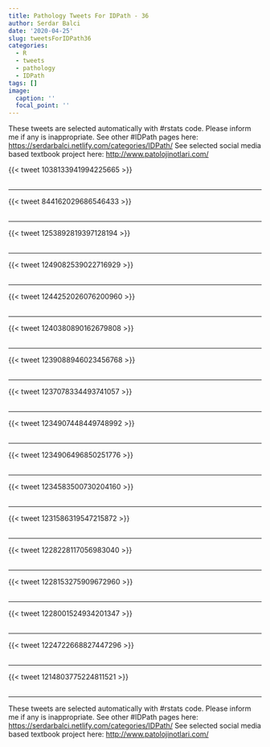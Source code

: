 ```yaml
---
title: Pathology Tweets For IDPath - 36
author: Serdar Balci
date: '2020-04-25'
slug: tweetsForIDPath36
categories:
  - R
  - tweets
  - pathology
  - IDPath
tags: []
image:
  caption: ''
  focal_point: ''
---
```



These tweets are selected automatically with #rstats code. Please inform me if any is inappropriate.
See other #IDPath pages here: https://serdarbalci.netlify.com/categories/IDPath/ 
See selected social media based textbook project here: http://www.patolojinotlari.com/

{{< tweet 1038133941994225665 >}}
<br>
<br>
<hr>
{{< tweet 844162029686546433 >}}
<br>
<br>
<hr>
{{< tweet 1253892819397128194 >}}
<br>
<br>
<hr>
{{< tweet 1249082539022716929 >}}
<br>
<br>
<hr>
{{< tweet 1244252026076200960 >}}
<br>
<br>
<hr>
{{< tweet 1240380890162679808 >}}
<br>
<br>
<hr>
{{< tweet 1239088946023456768 >}}
<br>
<br>
<hr>
{{< tweet 1237078334493741057 >}}
<br>
<br>
<hr>
{{< tweet 1234907448449748992 >}}
<br>
<br>
<hr>
{{< tweet 1234906496850251776 >}}
<br>
<br>
<hr>
{{< tweet 1234583500730204160 >}}
<br>
<br>
<hr>
{{< tweet 1231586319547215872 >}}
<br>
<br>
<hr>
{{< tweet 1228228117056983040 >}}
<br>
<br>
<hr>
{{< tweet 1228153275909672960 >}}
<br>
<br>
<hr>
{{< tweet 1228001524934201347 >}}
<br>
<br>
<hr>
{{< tweet 1224722668827447296 >}}
<br>
<br>
<hr>
{{< tweet 1214803775224811521 >}}
<br>
<br>
<hr>


These tweets are selected automatically with #rstats code. Please inform me if any is inappropriate.
See other #IDPath pages here: https://serdarbalci.netlify.com/categories/IDPath/ 
See selected social media based textbook project here: http://www.patolojinotlari.com/
